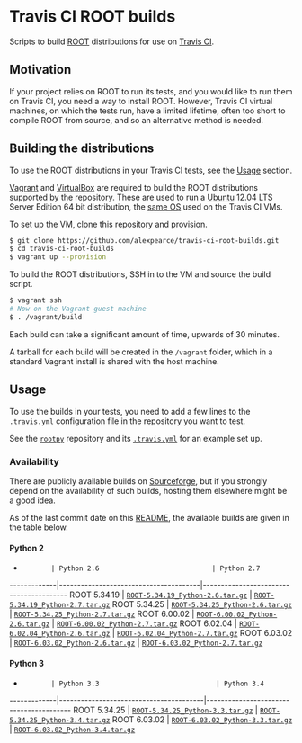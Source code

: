 # Travis CI ROOT builds

Scripts to build [ROOT](http://root.cern.ch/) distributions for use on
[Travis CI](https://travis-ci.org/).

## Motivation

If your project relies on ROOT to run its tests, and you would like to run them
on Travis CI, you need a way to install ROOT. However, Travis CI virtual
machines, on which the tests run, have a limited lifetime, often too short to
compile ROOT from source, and so an alternative method is needed.

## Building the distributions

To use the ROOT distributions in your Travis CI tests, see the [Usage](#usage)
section.

[Vagrant](http://www.vagrantup.com/) and
[VirtualBox](https://www.virtualbox.org/) are required to build the ROOT
distributions supported by the repository. These are used to run a
[Ubuntu](http://www.ubuntu.com/) 12.04 LTS Server Edition 64 bit distribution,
the [same OS](http://docs.travis-ci.com/user/ci-environment/#CI-environment-OS)
used on the Travis CI VMs.

To set up the VM, clone this repository and provision.

```bash
$ git clone https://github.com/alexpearce/travis-ci-root-builds.git
$ cd travis-ci-root-builds
$ vagrant up --provision
```

To build the ROOT distributions, SSH in to the VM and source the build script.

```bash
$ vagrant ssh
# Now on the Vagrant guest machine
$ . /vagrant/build
```

Each build can take a significant amount of time, upwards of 30 minutes.

A tarball for each build will be created in the `/vagrant` folder, which in a
standard Vagrant install is shared with the host machine.

## Usage

To use the builds in your tests, you need to add a few lines to the
`.travis.yml` configuration file in the repository you want to test.

See the
[`rootpy`](https://github.com/rootpy/rootpy)
repository and its
[`.travis.yml`](https://github.com/rootpy/rootpy/blob/master/.travis.yml)
for an example set up.

### Availability

There are publicly available builds on
[Sourceforge](https://sourceforge.net/projects/travis-ci-root-builds/files/),
but if you strongly depend on the availability of such builds, hosting them
elsewhere might be a good idea.

As of the last commit date on this [README](README.md), the available builds
are given in the table below.

#### Python 2

-            | Python 2.6                            | Python 2.7
-------------|---------------------------------------|----------------------------------------
ROOT 5.34.19 | [`ROOT-5.34.19_Python-2.6.tar.gz`][1] | [`ROOT-5.34.19_Python-2.7.tar.gz`][2]
ROOT 5.34.25 | [`ROOT-5.34.25_Python-2.6.tar.gz`][5] | [`ROOT-5.34.25_Python-2.7.tar.gz`][6]
ROOT 6.00.02 | [`ROOT-6.00.02_Python-2.6.tar.gz`][3] | [`ROOT-6.00.02_Python-2.7.tar.gz`][4]
ROOT 6.02.04 | [`ROOT-6.02.04_Python-2.6.tar.gz`][7] | [`ROOT-6.02.04_Python-2.7.tar.gz`][8]
ROOT 6.03.02 | [`ROOT-6.03.02_Python-2.6.tar.gz`][9] | [`ROOT-6.03.02_Python-2.7.tar.gz`][10]

[1]: http://downloads.sourceforge.net/project/travis-ci-root-builds/ROOT-5.34.19_Python-2.6.tar.gz
[2]: http://downloads.sourceforge.net/project/travis-ci-root-builds/ROOT-5.34.19_Python-2.7.tar.gz
[3]: http://downloads.sourceforge.net/project/travis-ci-root-builds/ROOT-6.00.02_Python-2.6.tar.gz
[4]: http://downloads.sourceforge.net/project/travis-ci-root-builds/ROOT-6.00.02_Python-2.7.tar.gz
[5]: http://downloads.sourceforge.net/project/travis-ci-root-builds/ROOT-5.34.25_Python-2.6.tar.gz
[6]: http://downloads.sourceforge.net/project/travis-ci-root-builds/ROOT-5.34.25_Python-2.7.tar.gz
[7]: http://downloads.sourceforge.net/project/travis-ci-root-builds/ROOT-6.02.04_Python-2.6.tar.gz
[8]: http://downloads.sourceforge.net/project/travis-ci-root-builds/ROOT-6.02.04_Python-2.7.tar.gz
[9]: http://downloads.sourceforge.net/project/travis-ci-root-builds/ROOT-6.03.02_Python-2.6.tar.gz
[10]: http://downloads.sourceforge.net/project/travis-ci-root-builds/ROOT-6.03.02_Python-2.7.tar.gz

#### Python 3

-            | Python 3.3                             | Python 3.4
-------------|----------------------------------------|----------------------------------------
ROOT 5.34.25 | [`ROOT-5.34.25_Python-3.3.tar.gz`][11] | [`ROOT-5.34.25_Python-3.4.tar.gz`][12]
ROOT 6.03.02 | [`ROOT-6.03.02_Python-3.3.tar.gz`][13] | [`ROOT-6.03.02_Python-3.4.tar.gz`][14]

[11]: http://downloads.sourceforge.net/project/travis-ci-root-builds/ROOT-5.34.25_Python-3.3.tar.gz
[12]: http://downloads.sourceforge.net/project/travis-ci-root-builds/ROOT-5.34.25_Python-3.4.tar.gz
[13]: http://downloads.sourceforge.net/project/travis-ci-root-builds/ROOT-6.03.02_Python-3.3.tar.gz
[14]: http://downloads.sourceforge.net/project/travis-ci-root-builds/ROOT-6.03.02_Python-3.4.tar.gz
